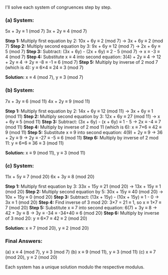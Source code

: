 I'll solve each system of congruences step by step.

### (a) System:
5x + 3y ≡ 1 (mod 7)
3x + 2y ≡ 4 (mod 7)

**Step 1:** Multiply first equation by 2: 10x + 6y ≡ 2 (mod 7) → 3x + 6y ≡ 2 (mod 7)
**Step 2:** Multiply second equation by 3: 9x + 6y ≡ 12 (mod 7) → 2x + 6y ≡ 5 (mod 7)
**Step 3:** Subtract: (3x + 6y) - (2x + 6y) ≡ 2 - 5 (mod 7) → x ≡ -3 ≡ 4 (mod 7)
**Step 4:** Substitute x ≡ 4 into second equation: 3(4) + 2y ≡ 4 → 12 + 2y ≡ 4 → 2y ≡ -8 ≡ -1 ≡ 6 (mod 7)
**Step 5:** Multiply by inverse of 2 mod 7 (which is 4): y ≡ 6×4 ≡ 24 ≡ 3 (mod 7)

**Solution:** x ≡ 4 (mod 7), y ≡ 3 (mod 7)

### (b) System:
7x + 3y ≡ 6 (mod 11)
4x + 2y ≡ 9 (mod 11)

**Step 1:** Multiply first equation by 2: 14x + 6y ≡ 12 (mod 11) → 3x + 6y ≡ 1 (mod 11)
**Step 2:** Multiply second equation by 3: 12x + 6y ≡ 27 (mod 11) → x + 6y ≡ 5 (mod 11)
**Step 3:** Subtract: (3x + 6y) - (x + 6y) ≡ 1 - 5 → 2x ≡ -4 ≡ 7 (mod 11)
**Step 4:** Multiply by inverse of 2 mod 11 (which is 6): x ≡ 7×6 ≡ 42 ≡ 9 (mod 11)
**Step 5:** Substitute x ≡ 9 into second equation: 4(9) + 2y ≡ 9 → 36 + 2y ≡ 9 → 2y ≡ -27 ≡ -5 ≡ 6 (mod 11)
**Step 6:** Multiply by inverse of 2 mod 11: y ≡ 6×6 ≡ 36 ≡ 3 (mod 11)

**Solution:** x ≡ 9 (mod 11), y ≡ 3 (mod 11)

### (c) System:
11x + 5y ≡ 7 (mod 20)
6x + 3y ≡ 8 (mod 20)

**Step 1:** Multiply first equation by 3: 33x + 15y ≡ 21 (mod 20) → 13x + 15y ≡ 1 (mod 20)
**Step 2:** Multiply second equation by 5: 30x + 15y ≡ 40 (mod 20) → 10x + 15y ≡ 0 (mod 20)
**Step 3:** Subtract: (13x + 15y) - (10x + 15y) ≡ 1 - 0 → 3x ≡ 1 (mod 20)
**Step 4:** Find inverse of 3 mod 20: 3×7 = 21 ≡ 1, so x ≡ 1×7 ≡ 7 (mod 20)
**Step 5:** Substitute x ≡ 7 into second equation: 6(7) + 3y ≡ 8 → 42 + 3y ≡ 8 → 3y ≡ -34 ≡ -34+40 ≡ 6 (mod 20)
**Step 6:** Multiply by inverse of 3 mod 20: y ≡ 6×7 ≡ 42 ≡ 2 (mod 20)

**Solution:** x ≡ 7 (mod 20), y ≡ 2 (mod 20)

### Final Answers:
(a) x ≡ 4 (mod 7), y ≡ 3 (mod 7)
(b) x ≡ 9 (mod 11), y ≡ 3 (mod 11)
(c) x ≡ 7 (mod 20), y ≡ 2 (mod 20)

Each system has a unique solution modulo the respective modulus.